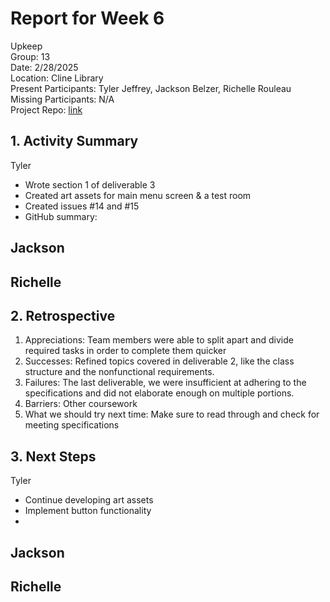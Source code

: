 # Report for Week 6
Upkeep <br />
Group: 13<br />
Date: 2/28/2025<br />
Location: Cline Library<br />
Present Participants: Tyler Jeffrey, Jackson Belzer, Richelle Rouleau<br />
Missing Participants: N/A<br />
Project Repo: [link](https://github.com/TJeffrey237/CS386Project.git)

## 1. Activity Summary
Tyler
- Wrote section 1 of deliverable 3
- Created art assets for main menu screen & a test room
- Created issues #14 and #15
- GitHub summary: 

Jackson
- 

Richelle
- 

## 2. Retrospective
1. Appreciations: Team members were able to split apart and divide required tasks in order to complete them quicker
2. Successes: Refined topics covered in deliverable 2, like the class structure and the nonfunctional requirements.
3. Failures: The last deliverable, we were insufficient at adhering to the specifications and did not elaborate enough on multiple portions.
4. Barriers: Other coursework
5. What we should try next time: Make sure to read through and check for meeting specifications

## 3. Next Steps
Tyler
- Continue developing art assets
- Implement button functionality
- 

Jackson
- 

Richelle
- 

